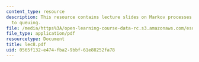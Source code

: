 ```yaml
---
content_type: resource
description: This resource contains lecture slides on Markov processes and their application
  to queuing.
file: /media/https%3A/open-learning-course-data-rc.s3.amazonaws.com/esd-86-models-data-and-inference-for-socio-technical-systems-spring-2007/0565f132e474fba29bbf61e88252fa78_lec8.pdf
file_type: application/pdf
resourcetype: Document
title: lec8.pdf
uid: 0565f132-e474-fba2-9bbf-61e88252fa78
---
```


